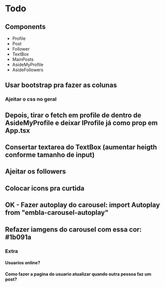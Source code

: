 # Todo

## Components

- Profile
- Post
- Follower
- TextBox
- MainPosts
- AsideMyProfile
- AsideFollowers

## Usar bootstrap pra fazer as colunas

### Ajeitar o css no geral

## Depois, tirar o fetch em profile de dentro de AsideMyProfile e deixar IProfile já como prop em App.tsx

## Consertar textarea do TextBox (aumentar heigth conforme tamanho de input)

## Ajeitar os followers

## Colocar icons pra curtida

## OK - Fazer autoplay do carousel: import Autoplay from "embla-carousel-autoplay"

## Refazer iamgens do carousel com essa cor: #1b091a


### Extra
#### Usuarios online?
#### Como fazer a pagina do usuario atualizar quando outra pessoa faz um post?